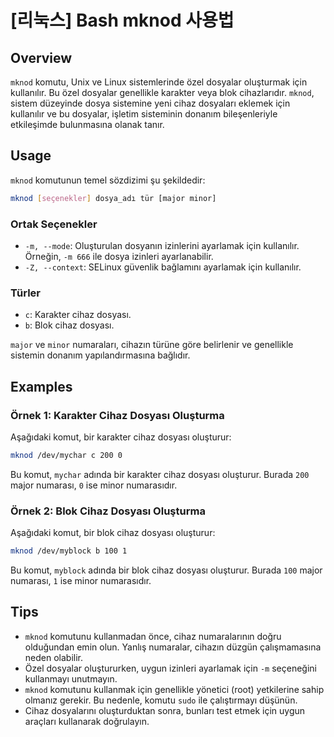 # [리눅스] Bash mknod 사용법

## Overview
`mknod` komutu, Unix ve Linux sistemlerinde özel dosyalar oluşturmak için kullanılır. Bu özel dosyalar genellikle karakter veya blok cihazlarıdır. `mknod`, sistem düzeyinde dosya sistemine yeni cihaz dosyaları eklemek için kullanılır ve bu dosyalar, işletim sisteminin donanım bileşenleriyle etkileşimde bulunmasına olanak tanır.

## Usage
`mknod` komutunun temel sözdizimi şu şekildedir:

```bash
mknod [seçenekler] dosya_adı tür [major minor]
```

### Ortak Seçenekler
- `-m, --mode`: Oluşturulan dosyanın izinlerini ayarlamak için kullanılır. Örneğin, `-m 666` ile dosya izinleri ayarlanabilir.
- `-Z, --context`: SELinux güvenlik bağlamını ayarlamak için kullanılır.

### Türler
- `c`: Karakter cihaz dosyası.
- `b`: Blok cihaz dosyası.

`major` ve `minor` numaraları, cihazın türüne göre belirlenir ve genellikle sistemin donanım yapılandırmasına bağlıdır.

## Examples
### Örnek 1: Karakter Cihaz Dosyası Oluşturma
Aşağıdaki komut, bir karakter cihaz dosyası oluşturur:

```bash
mknod /dev/mychar c 200 0
```
Bu komut, `mychar` adında bir karakter cihaz dosyası oluşturur. Burada `200` major numarası, `0` ise minor numarasıdır.

### Örnek 2: Blok Cihaz Dosyası Oluşturma
Aşağıdaki komut, bir blok cihaz dosyası oluşturur:

```bash
mknod /dev/myblock b 100 1
```
Bu komut, `myblock` adında bir blok cihaz dosyası oluşturur. Burada `100` major numarası, `1` ise minor numarasıdır.

## Tips
- `mknod` komutunu kullanmadan önce, cihaz numaralarının doğru olduğundan emin olun. Yanlış numaralar, cihazın düzgün çalışmamasına neden olabilir.
- Özel dosyalar oluştururken, uygun izinleri ayarlamak için `-m` seçeneğini kullanmayı unutmayın.
- `mknod` komutunu kullanmak için genellikle yönetici (root) yetkilerine sahip olmanız gerekir. Bu nedenle, komutu `sudo` ile çalıştırmayı düşünün.
- Cihaz dosyalarını oluşturduktan sonra, bunları test etmek için uygun araçları kullanarak doğrulayın.